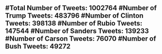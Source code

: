 #Total Number of Tweets: 1002764 
#Number of Trump Tweets: 483796
#Number of Clinton Tweets: 398138
#Number of Rubio Tweets: 147544
#Number of Sanders Tweets: 139233
#Number of Carson Tweets: 76070
#Number of Bush Tweets: 49272
---
